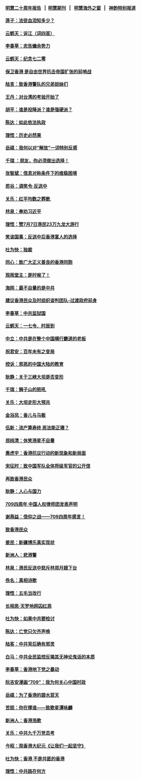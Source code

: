 #### [明慧二十周年报告](https://github.com/gfw-breaker/mh-reports/blob/master/README.md?t=07202120) &nbsp;&nbsp;|&nbsp;&nbsp;[明慧期刊](https://github.com/gfw-breaker/mh-qikan) &nbsp;&nbsp;|&nbsp;&nbsp; [明慧海外之窗](https://github.com/gfw-breaker/mh-news/blob/master/README.md?t=07202120) &nbsp;&nbsp;|&nbsp;&nbsp; [神韵特别报道](https://github.com/gfw-breaker/mh-news/blob/master/shenyun.md?t=07202120) 

#### [莲子：法徒血泪知多少？](../pages/nsc993/n11397534.md?t=07202120) 

#### [云鹤天：诉江（词四首）](../pages/nsc993/n11397502.md?t=07202120) 

#### [李春草：忠告蟾余势力](../pages/nsc993/n11396852.md?t=07202120) 

#### [云鹤天：纪念七二零](../pages/nsc993/n11396646.md?t=07202120) 

#### [保卫香港 是自由世界抗击帝国扩张的前哨战](../pages/nsc993/n11393186.md?t=07202120) 

#### [陆言：致香港警队的兄弟姐妹们](../pages/nsc993/n11392281.md?t=07202120) 

#### [王丹：对台湾的考验开始了](../pages/nsc993/n11391258.md?t=07202120) 

#### [胡平：谁是投降派？谁是强硬派？](../pages/nsc993/n11391224.md?t=07202120) 

#### [陈达：如此依法执政](../pages/nsc993/n11388999.md?t=07202120) 

#### [理悟：历史必然果](../pages/nsc993/n11388741.md?t=07202120) 

#### [岳祺：我何以对“解放”一词特别反感](../pages/nsc993/n11385696.md?t=07202120) 

#### [千瑞 ：朋友，你必须做出选择！](../pages/nsc993/n11384949.md?t=07202120) 

#### [张智斌：信息对称条件下的维稳困境](../pages/nsc993/n11384812.md?t=07202120) 

#### [若谷：调笑令‧反送中](../pages/nsc993/n11383745.md?t=07202120) 

#### [关乐：红平均数之葬歌 ](../pages/nsc993/n11383498.md?t=07202120) 

#### [林泉：奉劝习近平](../pages/nsc993/n11383487.md?t=07202120) 

#### [理悟：赞7月7日港民23万九龙大游行](../pages/nsc993/n11383473.md?t=07202120) 

#### [笑谈国事：反送中后香港富人的选择](../pages/nsc993/n11382020.md?t=07202120) 

#### [吐为快：独裁](../pages/nsc993/n11382755.md?t=07202120) 

#### [同心：致广大正义善良的香港同胞](../pages/nsc993/n11382745.md?t=07202120) 

#### [观雨堂主：是时候了！](../pages/nsc993/n11382737.md?t=07202120) 

#### [海网：最不自量的是中共](../pages/nsc993/n11380440.md?t=07202120) 

#### [建议香港民众及时组织谈判团队-过渡政府前身](../pages/nsc993/n11379909.md?t=07202120) 

#### [李春草：中共监狱国](../pages/nsc993/n11378989.md?t=07202120) 

#### [云鹤天：一七令．时辰到](../pages/nsc993/n11379260.md?t=07202120) 

#### [中立：中共是在整个中国横行霸道的老板](../pages/nsc993/n11378382.md?t=07202120) 

#### [祝君安：百年未有之变局](../pages/nsc993/n11378376.md?t=07202120) 

#### [控诉：邪恶的中国大陆的教育](../pages/nsc993/n11378344.md?t=07202120) 

#### [耿静：关于三峡大坝是否变形](../pages/nsc993/n11375879.md?t=07202120) 

#### [千瑞：狮子山的怒吼 ](../pages/nsc993/n11375644.md?t=07202120) 

#### [关乐：大坝走形大预兆](../pages/nsc993/n11375629.md?t=07202120) 

#### [金浴凤：香儿与马贩](../pages/nsc993/n11375580.md?t=07202120) 

#### [伍新：流产算寿终  恶法能正寝？](../pages/nsc993/n11375581.md?t=07202120) 

#### [郑纯清：休笑港星不自量](../pages/nsc993/n11375555.md?t=07202120) 

#### [惠虎宇：香港抗议行动的新现象和新局面](../pages/nsc993/n11375501.md?t=07202120) 

#### [宋征时：致中国军队全体将级军官的公开信](../pages/nsc993/n11373354.md?t=07202120) 

#### [再致香港民众](../pages/nsc993/n11373870.md?t=07202120) 

#### [耿静：人心与国力](../pages/nsc993/n11373759.md?t=07202120) 

#### [709四周年 中国人权律师团发表声明](../pages/nsc993/n11373565.md?t=07202120) 

#### [谢燕益：信仰之战——709四周年感言！](../pages/nsc993/n11373388.md?t=07202120) 

#### [致香港民众](../pages/nsc993/n11373286.md?t=07202120) 

#### [姜民：新疆博乐真实现状](../pages/nsc993/n11371223.md?t=07202120) 

#### [新洲人：悲港警](../pages/nsc993/n11371174.md?t=07202120) 

#### [林泉：港民反送中怒斥林郑月娥下台](../pages/nsc993/n11370676.md?t=07202120) 

#### [佚名：真相诗歌](../pages/nsc993/n11370666.md?t=07202120) 

#### [理悟：五毛当改行](../pages/nsc993/n11369314.md?t=07202120) 

#### [长相思‧天罗地网囚红恶](../pages/nsc993/n11368444.md?t=07202120) 

#### [吐为快：如果中共要检讨](../pages/nsc993/n11368441.md?t=07202120) 

#### [陈达：亡党只欠齐声唤](../pages/nsc993/n11367838.md?t=07202120) 

#### [陆客：中共背后确有邪灵](../pages/nsc993/n11365263.md?t=07202120) 

#### [白马：中共全民监控反揭其无神论鬼话的本质](../pages/nsc993/n11365236.md?t=07202120) 

#### [李春草：香港地下党之暴动](../pages/nsc993/n11365210.md?t=07202120) 

#### [阮吉安漫画“709”：我为何关心中国时政](../pages/nsc993/n11362127.md?t=07202120) 

#### [岳祺：为了香港的碧水蓝天](../pages/nsc993/n11362627.md?t=07202120) 

#### [苦胆：你在撑谁——致歌星谭咏麟](../pages/nsc993/n11361348.md?t=07202120) 

#### [新洲人：香港浩歌](../pages/nsc993/n11361334.md?t=07202120) 

#### [关乐：中共九千万党员考](../pages/nsc993/n11361304.md?t=07202120) 

#### [今昭：观香港大纪元《让我们一起坚守》](../pages/nsc993/n11361244.md?t=07202120) 

#### [吐为快：香港  不是共匪的香港](../pages/nsc993/n11360918.md?t=07202120) 

#### [理悟：中共路在何方](../pages/nsc993/n11360509.md?t=07202120) 

